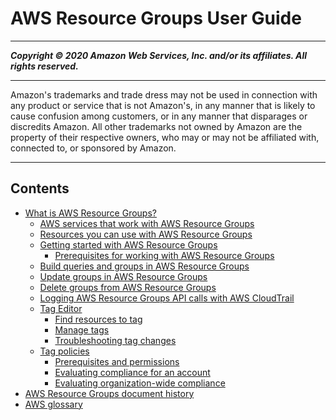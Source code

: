 # AWS Resource Groups User Guide

-----
*****Copyright &copy; 2020 Amazon Web Services, Inc. and/or its affiliates. All rights reserved.*****

-----
Amazon's trademarks and trade dress may not be used in 
     connection with any product or service that is not Amazon's, 
     in any manner that is likely to cause confusion among customers, 
     or in any manner that disparages or discredits Amazon. All other 
     trademarks not owned by Amazon are the property of their respective
     owners, who may or may not be affiliated with, connected to, or 
     sponsored by Amazon.

-----
## Contents
+ [What is AWS Resource Groups?](welcome.md)
   + [AWS services that work with AWS Resource Groups](integrated-services-list.md)
   + [Resources you can use with AWS Resource Groups](supported-resources.md)
   + [Getting started with AWS Resource Groups](gettingstarted.md)
      + [Prerequisites for working with AWS Resource Groups](gettingstarted-prereqs.md)
   + [Build queries and groups in AWS Resource Groups](gettingstarted-query.md)
   + [Update groups in AWS Resource Groups](updating-resource-groups.md)
   + [Delete groups from AWS Resource Groups](deleting-resource-groups.md)
   + [Logging AWS Resource Groups API calls with AWS CloudTrail](logging-using-cloudtrail.md)
   + [Tag Editor](tag-editor.md)
      + [Find resources to tag](find-resources-to-tag.md)
      + [Manage tags](tagging-resources.md)
      + [Troubleshooting tag changes](troubleshooting-tags.md)
   + [Tag policies](tag-policies-arg.md)
      + [Prerequisites and permissions](tag-policies-prereqs.md)
      + [Evaluating compliance for an account](tag-policies-arg-finding-noncompliant-tags.md)
      + [Evaluating organization-wide compliance](tag-policies-arg-evaluating-org-wide-compliance.md)
+ [AWS Resource Groups document history](doc-history.md)
+ [AWS glossary](glossary.md)